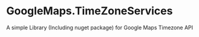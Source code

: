 # GoogleMaps.TimeZoneServices
A simple Library (Including nuget package) for Google Maps Timezone API
